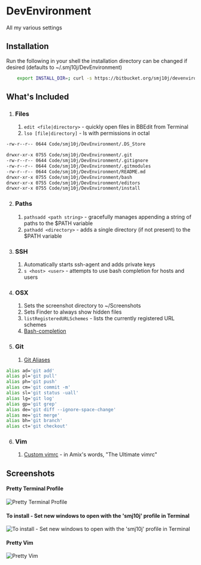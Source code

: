 DevEnvironment
==============

All my various settings

## Installation ##

Run the following in your shell the installation directory can be changed if desired (defaults to ~/.smj10j/DevEnvironment)
```bash 
	export INSTALL_DIR=; curl -s https://bitbucket.org/smj10j/devenvironment/raw/master/install/install.sh | /bin/bash && exit 0
```

## What's Included ##

1. ### Files ###
	1. `edit <file|directory>` - quickly open files in BBEdit from Terminal
	2. `lso [file|directory]` - ls with permissions in octal
```bash
-rw-r--r-- 0644 Code/smj10j/DevEnvironment/.DS_Store

drwxr-xr-x 0755 Code/smj10j/DevEnvironment/.git
-rw-r--r-- 0644 Code/smj10j/DevEnvironment/.gitignore
-rw-r--r-- 0644 Code/smj10j/DevEnvironment/.gitmodules
-rw-r--r-- 0644 Code/smj10j/DevEnvironment/README.md
drwxr-xr-x 0755 Code/smj10j/DevEnvironment/bash
drwxr-xr-x 0755 Code/smj10j/DevEnvironment/editors
drwxr-xr-x 0755 Code/smj10j/DevEnvironment/install
```
	
	
2. ### Paths ###
	1. `pathsadd <path string>` - gracefully manages appending a string of paths to the $PATH variable
	2. `pathadd <directory>` - adds a single directory (if not present) to the $PATH variable
		
		
3. ### SSH ###
	1. Automatically starts ssh-agent and adds private keys
	2. `s <host> <user>` - attempts to use bash completion for hosts and users


4. ### OSX ###
	1. Sets the screenshot directory to  ~/Screenshots
	2. Sets Finder to always show hidden files
	3. `listRegisteredURLSchemes` - lists the currently registered URL schemes
	4. [Bash-completion](http://trac.macports.org/wiki/howto/bash-completion)

5. ### Git ###
	1. [Git Aliases](http://www.jperla.com/blog/post/teach-yourself-git-in-2-minutes)
```bash
alias ad='git add'
alias pl='git pull'
alias ph='git push'
alias cm='git commit -m'
alias sl='git status -uall'
alias lg='git log'
alias gp='git grep'
alias de='git diff --ignore-space-change'
alias me='git merge'
alias bh='git branch'
alias ct='git checkout'
```

6. ### Vim ###
	1. [Custom vimrc](https://github.com/amix/vimrc) - in Amix's words, "The Ultimate vimrc"
		
		
## Screenshots ##

#### Pretty Terminal Profile ####
![Pretty Terminal Profile](https://raw.github.com/smj10j/DevEnvironment/master/screenshots/Pretty-Terminal.png "Pretty Terminal")

#### To install - Set new windows to open with the 'smj10j' profile in Terminal ####
![To install - Set new windows to open with the 'smj10j' profile in Terminal](https://raw.github.com/smj10j/DevEnvironment/master/screenshots/Set-Terminal-Profile.png "Set Terminal Profile")

#### Pretty Vim ####
![Pretty Vim](https://raw.github.com/smj10j/DevEnvironment/master/screenshots/Pretty-Vim.png "Pretty Vim")
		

		
		
		
		
		